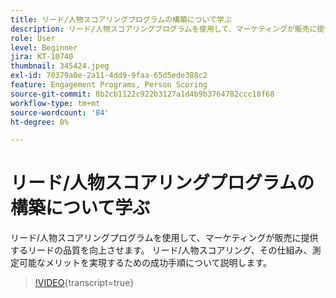 ```yaml
---
title: リード/人物スコアリングプログラムの構築について学ぶ
description: リード/人物スコアリングプログラムを使用して、マーケティングが販売に提供するリードの品質を向上させます。 リード/人物スコアリング、その仕組み、測定可能なメリットを実現するための成功手順について説明します。
role: User
level: Beginner
jira: KT-10740
thumbnail: 345424.jpeg
exl-id: 70379a0e-2a11-4dd9-9faa-65d5ede388c2
feature: Engagement Programs, Person Scoring
source-git-commit: 8b2cb1122c922b3127a1d4b9b3764782ccc18f68
workflow-type: tm+mt
source-wordcount: '84'
ht-degree: 0%

---
```


# リード/人物スコアリングプログラムの構築について学ぶ

リード/人物スコアリングプログラムを使用して、マーケティングが販売に提供するリードの品質を向上させます。 リード/人物スコアリング、その仕組み、測定可能なメリットを実現するための成功手順について説明します。

>[!VIDEO](https://video.tv.adobe.com/v/3411387/?quality=12&learn=on&captions=jpn){transcript=true}
